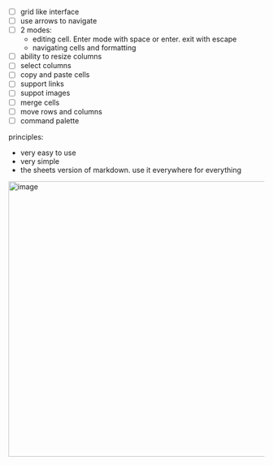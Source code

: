 - [ ] grid like interface
- [ ] use arrows to navigate
- [ ] 2 modes:
  - editing cell. Enter mode with space or enter. exit with escape
  - navigating cells and formatting
- [ ] ability to resize columns
- [ ] select columns
- [ ] copy and paste cells
- [ ] support links
- [ ] suppot images
- [ ] merge cells
- [ ] move rows and columns
- [ ] command palette

principles:

- very easy to use
- very simple
- the sheets version of markdown. use it everywhere for everything

<img width="543" alt="image" src="https://github.com/iguridi/sheets/assets/11450027/9a20f2e2-b0d2-4c6f-8a87-2026f70244ea">
